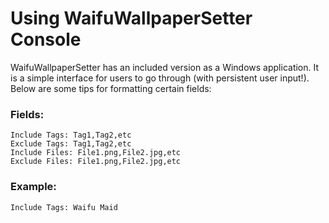 # Using WaifuWallpaperSetter Console
WaifuWallpaperSetter has an included version as a Windows application. It is a simple interface for users to go through (with persistent user input!). Below are some tips for formatting certain fields:

### Fields:
```
Include Tags: Tag1,Tag2,etc
Exclude Tags: Tag1,Tag2,etc
Include Files: File1.png,File2.jpg,etc
Exclude Files: File1.png,File2.jpg,etc
```

### Example:
```
Include Tags: Waifu Maid
```